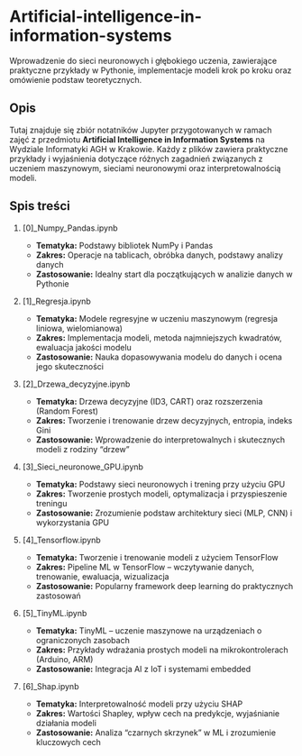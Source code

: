 # Artificial-intelligence-in-information-systems
Wprowadzenie do sieci neuronowych i głębokiego uczenia, zawierające praktyczne przykłady w Pythonie, implementacje modeli krok po kroku oraz omówienie podstaw teoretycznych.

## Opis
Tutaj znajduje się zbiór notatników Jupyter przygotowanych w ramach zajęć z przedmiotu **Artificial Intelligence in Information Systems** na Wydziale Informatyki AGH w Krakowie. Każdy z plików zawiera praktyczne przykłady i wyjaśnienia dotyczące różnych zagadnień związanych z uczeniem maszynowym, sieciami neuronowymi oraz interpretowalnością modeli.

## Spis treści

1. [0]_Numpy_Pandas.ipynb  
   - **Tematyka:** Podstawy bibliotek NumPy i Pandas  
   - **Zakres:** Operacje na tablicach, obróbka danych, podstawy analizy danych  
   - **Zastosowanie:** Idealny start dla początkujących w analizie danych w Pythonie

2. [1]_Regresja.ipynb  
   - **Tematyka:** Modele regresyjne w uczeniu maszynowym (regresja liniowa, wielomianowa)  
   - **Zakres:** Implementacja modeli, metoda najmniejszych kwadratów, ewaluacja jakości modelu  
   - **Zastosowanie:** Nauka dopasowywania modelu do danych i ocena jego skuteczności

3. [2]_Drzewa_decyzyjne.ipynb  
   - **Tematyka:** Drzewa decyzyjne (ID3, CART) oraz rozszerzenia (Random Forest)  
   - **Zakres:** Tworzenie i trenowanie drzew decyzyjnych, entropia, indeks Gini  
   - **Zastosowanie:** Wprowadzenie do interpretowalnych i skutecznych modeli z rodziny “drzew”

4. [3]_Sieci_neuronowe_GPU.ipynb  
   - **Tematyka:** Podstawy sieci neuronowych i trening przy użyciu GPU  
   - **Zakres:** Tworzenie prostych modeli, optymalizacja i przyspieszenie treningu  
   - **Zastosowanie:** Zrozumienie podstaw architektury sieci (MLP, CNN) i wykorzystania GPU

5. [4]_Tensorflow.ipynb  
   - **Tematyka:** Tworzenie i trenowanie modeli z użyciem TensorFlow  
   - **Zakres:** Pipeline ML w TensorFlow – wczytywanie danych, trenowanie, ewaluacja, wizualizacja  
   - **Zastosowanie:** Popularny framework deep learning do praktycznych zastosowań

6. [5]_TinyML.ipynb  
   - **Tematyka:** TinyML – uczenie maszynowe na urządzeniach o ograniczonych zasobach  
   - **Zakres:** Przykłady wdrażania prostych modeli na mikrokontrolerach (Arduino, ARM)  
   - **Zastosowanie:** Integracja AI z IoT i systemami embedded

7. [6]_Shap.ipynb  
   - **Tematyka:** Interpretowalność modeli przy użyciu SHAP  
   - **Zakres:** Wartości Shapley, wpływ cech na predykcje, wyjaśnianie działania modeli  
   - **Zastosowanie:** Analiza “czarnych skrzynek” w ML i zrozumienie kluczowych cech
